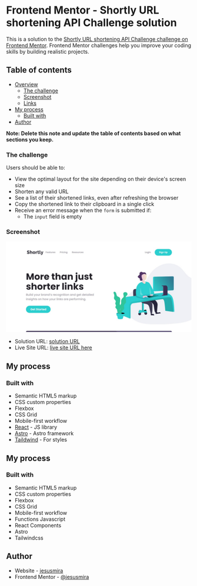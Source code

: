 # Frontend Mentor - Shortly URL shortening API Challenge solution

This is a solution to the [Shortly URL shortening API Challenge challenge on Frontend Mentor](https://www.frontendmentor.io/challenges/url-shortening-api-landing-page-2ce3ob-G). Frontend Mentor challenges help you improve your coding skills by building realistic projects. 

## Table of contents

- [Overview](#overview)
  - [The challenge](#the-challenge)
  - [Screenshot](#screenshot)
  - [Links](#links)
- [My process](#my-process)
  - [Built with](#built-with)
- [Author](#author)

**Note: Delete this note and update the table of contents based on what sections you keep.**

### The challenge

Users should be able to:

- View the optimal layout for the site depending on their device's screen size
- Shorten any valid URL
- See a list of their shortened links, even after refreshing the browser
- Copy the shortened link to their clipboard in a single click
- Receive an error message when the `form` is submitted if:
  - The `input` field is empty

### Screenshot

![](./screenshot.jpg)


- Solution URL: [solution URL ](https://github.com/jesusmira/frontendmentor-url-shortener.git)
- Live Site URL: [live site URL here](https://frontendmentor-url-shortener-i4a7.vercel.app/)

## My process

### Built with

- Semantic HTML5 markup
- CSS custom properties
- Flexbox
- CSS Grid
- Mobile-first workflow
- [React](https://reactjs.org/) - JS library
- [Astro](https://astro.build/) - Astro framework
- [Taildwind](https://tailwindcss.com/) - For styles

## My process

### Built with

- Semantic HTML5 markup
- CSS custom properties
- Flexbox
- CSS Grid
- Mobile-first workflow
- Functions Javascript
- React Components
- Astro
- Tailwindcss

## Author

- Website - [jesusmira](https://github.com/jesusmira)
- Frontend Mentor - [@jesusmira](https://www.frontendmentor.io/profile/jesusmira)
